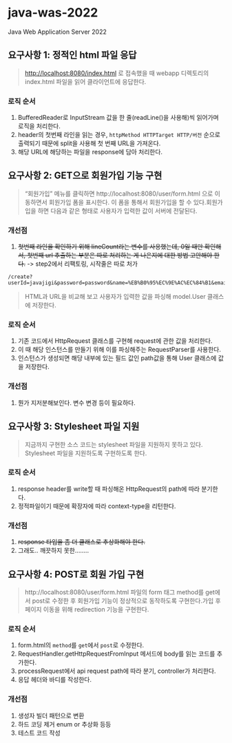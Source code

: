 # java-was-2022
Java Web Application Server 2022

## 요구사항 1: 정적인 html 파일 응답

> [http://localhost:8080/index.html](http://localhost:8080/index.html)
로 접속했을 때 webapp 디렉토리의 index.html 파일을 읽어 클라이언트에 응답한다.
>

### 로직 순서

1. BufferedReader로 InputStream 값을 한 줄(readLine()을 사용해)씩 읽어가며 로직을 처리한다.
2. header의 첫번째 라인을 읽는 경우, `httpMethod HTTPTarget HTTP/버전` 순으로 출력되기 때문에 split을 사용해 첫 번째 URL을 가져온다.
3. 해당 URL에 해당하는 파일을 response에 담아 처리한다.

## 요구사항 2: ****GET으로 회원가입 기능 구현****

> “회원가입” 메뉴를 클릭하면 http://localhost:8080/user/form.html 으로 이동하면서 회원가입 폼을 표시한다. 이 폼을 통해서 회원가입을 할 수 있다.회원가입을 하면 다음과 같은 형태로 사용자가 입력한 값이 서버에 전달된다.

### 개선점

1. ~~첫번째 라인을 확인하기 위해 lineCount라는 변수를 사용했는데, 0일 때만 확인해서, 첫번째 url 추출하는 부분은 따로 처리하는 게 나은지에 대한 방법 고안해야 한다.~~ -> step2에서 리팩토링, 시작줄은 따로 처가

```
/create?userId=javajigi&password=password&name=%EB%B0%95%EC%9E%AC%EC%84%B1&email=javajigi%40slipp.net
```

> HTML과 URL을 비교해 보고 사용자가 입력한 값을 파싱해 model.User 클래스에 저장한다.

### 로직 순서

1. 기존 코드에서 HttpRequest 클래스를 구현해 request에 관한 값을 처리한다.
2. 이 때 해당 인스턴스를 만들기 위해 이를 파싱해주는 RequestParser를 사용한다.
3. 인스턴스가 생성되면 해당 내부에 있는 필드 값인 path값을 통해 User 클래스에 값을 저장한다.

### 개선점

1. 뭔가 지저분해보인다. 변수 변경 등이 필요하다.

## **요구사항 3: Stylesheet 파일 지원**

> 지금까지 구현한 소스 코드는 stylesheet 파일을 지원하지 못하고 있다. Stylesheet 파일을 지원하도록 구현하도록 한다.
>

### 로직 순서

1. response header를 write할 때 파싱해온 HttpRequest의 path에 따라 분기한다.
2. 정적파일이기 때문에 확장자에 따라 context-type을 리턴한다.

### 개선점

1. ~~response 타입을 좀 더 클래스로 추상화해야 한다.~~
2. 그래도.. 깨끗하지 못한……..


## 요구사항 4: POST로 회원 가입 구현
> http://localhost:8080/user/form.html 파일의 form 태그 method를 get에서 post로 수정한 후 회원가입 기능이 정상적으로 동작하도록 구현한다.가입 후 페이지 이동을 위해 redirection 기능을 구현한다.

### 로직 순서

1. form.html의 `method`를 `get`에서 `post`로 수정한다.
2. RequestHandler.getHttpRequestFromInput 메서드에 body를 읽는 코드를 추가한다.
3. processRequest에서 api request path에 따라 분기, controller가 처리한다.
4. 응답 헤더와 바디를 작성한다.

### 개선점
1. 생성자 빌더 패턴으로 변환
2. 하드 코딩 제거 enum or 추상화 등등
3. 테스트 코드 작성